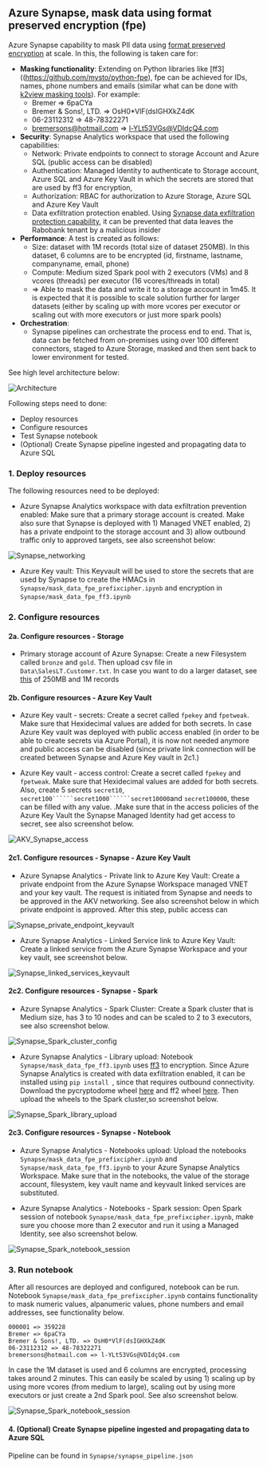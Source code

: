 ## Azure Synapse, mask data using format preserved encryption (fpe)
Azure Synapse capability to mask PII data using [format preserved encryption](https://en.wikipedia.org/wiki/Format-preserving_encryption) at scale. In this, the following is taken care for:
 
- **Masking functionality**: Extending on Python libraries like [ff3]((https://github.com/mysto/python-fpe), fpe can be achieved for IDs, names, phone numbers and emails (similar what can be done with [k2view masking tools](https://www.k2view.com/solutions/data-masking-tools/)). For example:
  - Bremer => 6paCYa
  - Bremer & Sons!, LTD. => OsH0*VlF(dsIGHXkZ4dK
  - 06-23112312 => 48-78322271
  - bremersons@hotmail.com => l-YLt53VGs@VDIdçQ4.com
- **Security**: Synapse Analytics workspace that used the following capabilities:
  - Network: Private endpoints to connect to storage Account and Azure SQL (public access can be disabled)
  - Authentication: Managed Identity to authenticate to Storage account, Azure SQL and Azure Key Vault in which the secrets are stored that are used by ff3 for encryption, 
  - Authorization: RBAC for authorization to Azure Storage, Azure SQL and Azure Key Vault
  - Data exfiltration protection enabled. Using [Synapse data exfiltration protection capability](https://learn.microsoft.com/en-us/azure/synapse-analytics/security/workspace-data-exfiltration-protection), it can be prevented that data leaves the Rabobank tenant by a malicious insider
- **Performance**: A test is created as follows:
  - Size: dataset with 1M records (total size of dataset 250MB). In this dataset, 6 columns are to be encrypted (id, firstname, lastname, companyname, email, phone) 
  - Compute: Medium sized Spark pool with 2 executors (VMs) and 8 vcores (threads) per executor (16 vcores/threads in total) 
  - => Able to mask the data and write it to a storage account in 1m45. It is expected that it is possible to scale solution further for larger datasets (either by scaling up with more vcores per executor or scaling out with more executors or just more spark pools)
- **Orchestration**:
  - Synapse pipelines can orchestrate the process end to end. That is, data can be fetched from on-premises using over 100 different connectors, staged to Azure Storage, masked and then sent back to lower environment for tested.

See high level architecture below:

![Architecture](Images/0_Architecture.jpg)

Following steps need to done:

- Deploy resources
- Configure resources
- Test Synapse notebook 
- (Optional) Create Synapse pipeline ingested and propagating data to Azure SQL

### 1. Deploy resources

The following resources need to be deployed:

- Azure Synapse Analytics workspace with data exfiltration prevention enabled: Make sure that a primary storage account is created. Make also sure that Synapse is deployed with 1) Managed VNET enabled, 2) has a private endpoint to the storage account and 3) allow outbound traffic only to approved targets, see also screenshot below:

![Synapse_networking](Images/1_Synapse_networking.png)

- Azure Key vault: This Keyvault will be used to store the secrets that are used by Synapse to create the HMACs in ```Synapse/mask_data_fpe_prefixcipher.ipynb``` and encryption in ```Synapse/mask_data_fpe_ff3.ipynb```

### 2. Configure resources
#### 2a. Configure resources - Storage

- Primary storage account of Azure Synapse: Create a new Filesystem called ```bronze``` and ```gold```. Then upload csv file in ```Data\SalesLT.Customer.txt```. In case you want to do a larger dataset, see [this](https://testhmacmaskstor.blob.core.windows.net/bronze/SalesLT.Customer_1M.txt?sp=r&st=2023-04-06T09:04:43Z&se=2024-04-01T17:04:43Z&spr=https&sv=2021-12-02&sr=b&sig=zYCOdxO40pWoTKBDfGpC%2FsR6ixpUiCneXGHQJSNlxuQ%3D) of 250MB and 1M records

#### 2b. Configure resources - Azure Key Vault

- Azure Key vault - secrets: Create a secret called ```fpekey``` and ```fpetweak```. Make sure that Hexidecimal values are added for both secrets. In case Azure Key vault was deployed with public access enabled (in order to be able to create secrets via Azure Portal), it is now not needed anymore and public access can be disabled (since private link connection will be created between Synapse and Azure Key vault in 2c1.)

- Azure Key vault - access control: Create a secret called ```fpekey``` and ```fpetweak```. Make sure that Hexidecimal values are added for both secrets. Also, create 5 secrets ```secret10```, ```secret100``````secret1000``````secret10000```and ```secret100000```, these can be filled with any value.
.Make sure that in the access policies of the Azure Key Vault the Synapse Managed Identity had get access to secret, see also screenshot below.

![AKV_Synapse_access](Images/2b_AKV_access_policies.png)

#### 2c1. Configure resources - Synapse - Azure Key Vault

- Azure Synapse Analytics - Private link to Azure Key Vault: Create a private endpoint from the Azure Synapse Workspace managed VNET and your key vault. The request is initiated from Synapse and needs to be approved in the AKV networking. See also screenshot below in which private endpoint is approved. After this step, public access can

![Synapse_private_endpoint_keyvault](Images/2c1_1_Synapse_private_endpoint_keyvault.png)

- Azure Synapse Analytics - Linked Service link to Azure Key Vault: Create a linked service from the Azure Synapse Workspace and your key vault, see screenshot below.

![Synapse_linked_services_keyvault](Images/2c1_2_Synapse_lined_service_keyvault.png)

#### 2c2. Configure resources - Synapse - Spark

- Azure Synapse Analytics - Spark Cluster: Create a Spark cluster that is Medium size, has 3 to 10 nodes and can be scaled to 2 to 3 executors, see also screenshot below.

![Synapse_Spark_cluster_config](Images/2c2_1_Synapse_spark_cluster_config.png)

- Azure Synapse Analytics - Library upload: Notebook ```Synapse/mask_data_fpe_ff3.ipynb``` uses [ff3](https://github.com/mysto/python-fpe) to encryption. Since Azure Synapse Analytics is created with data exfiltration enabled, it can be installed using ```pip install ```, since that requires outbound connectivity. Download the pycryptodome wheel [here](https://files.pythonhosted.org/packages/14/58/77278d7a078241b55b515f6073b90108125fb0d197b384a0f372c5f61c80/pycryptodome-3.17-cp35-abi3-manylinux_2_17_x86_64.manylinux2014_x86_64.whl) and ff2 wheel [here](https://files.pythonhosted.org/packages/3a/c1/3550f1b97d6eedb2117521a149f379bb0d92cbb02e242110bb174f12c9a2/ff3-1.0.1-py3-none-any.whl). Then upload the wheels to the Spark cluster,so screenshot below.

![Synapse_Spark_library_upload](Images/2c2_2_Synapse_spark_cluster_libraries.png)

#### 2c3. Configure resources - Synapse - Notebook

- Azure Synapse Analytics - Notebooks upload: Upload the notebooks ```Synapse/mask_data_fpe_prefixcipher.ipynb``` and ```Synapse/mask_data_fpe_ff3.ipynb``` to your Azure Synapse Analytics Workspace. Make sure that in the notebooks, the value of the storage account, filesystem, key vault name and keyvault linked services are substituted.

- Azure Synapse Analytics - Notebooks - Spark session: Open Spark session of notebook ```Synapse/mask_data_fpe_prefixcipher.ipynb```, make sure you choose more than 2 executor and run it using a Managed Identity, see also screenshot below.

![Synapse_Spark_notebook_session](Images/2c3_1_Synapse_spark_notebook_session.png)

### 3. Run notebook

After all resources are deployed and configured, notebook can be run. Notebook ```Synapse/mask_data_fpe_prefixcipher.ipynb``` contains functionality to mask numeric values, alpanumeric values, phone numbers and email addresses, see functionality below.

```
000001 => 359228
Bremer => 6paCYa
Bremer & Sons!, LTD. => OsH0*VlF(dsIGHXkZ4dK
06-23112312 => 48-78322271
bremersons@hotmail.com => l-YLt53VGs@VDIdçQ4.com
```

 In case the 1M dataset is used and 6 columns are encrypted, processing takes around 2 minutes. This can easily be scaled by using 1) scaling up by using more vcores (from medium to large), scaling out by using more executors or just create a 2nd Spark pool. See also screenshot below.

![Synapse_Spark_notebook_session](Images/3_notebook_run.png)

#### 4. (Optional) Create Synapse pipeline ingested and propagating data to Azure SQL

Pipeline can be found in  ```Synapse/synapse_pipeline.json```